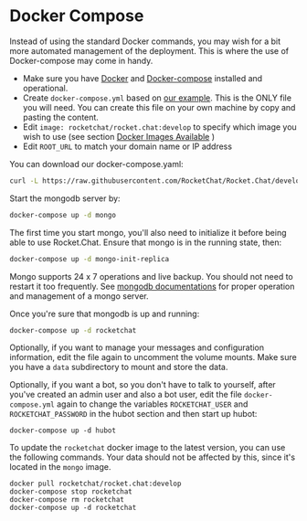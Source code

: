 # Docker Compose

Instead of using the standard Docker commands, you may wish for a bit more automated management of the deployment. This is where the use of Docker-compose may come in handy.

- Make sure you have [Docker](https://docs.docker.com/install) and [Docker-compose](https://docs.docker.com/compose/install/) installed and operational.
- Create `docker-compose.yml` based on [our example](https://github.com/RocketChat/Rocket.Chat/blob/develop/docker-compose.yml).  This is the ONLY file you will need.  You can create this file on your own machine by copy and pasting the content.
- Edit `image: rocketchat/rocket.chat:develop` to specify which image you wish to use (see section [Docker Images Available](../available-images/) )
- Edit `ROOT_URL` to match your domain name or IP address


You can download our docker-compose.yaml:

```bash
curl -L https://raw.githubusercontent.com/RocketChat/Rocket.Chat/develop/docker-compose.yml -o docker-compose.yml
```

Start the mongodb server by:

```bash
docker-compose up -d mongo
```

The first time you start mongo, you'll also need to initialize it before being able to use Rocket.Chat. Ensure that mongo is in the running state, then:

```bash
docker-compose up -d mongo-init-replica
```

Mongo supports 24 x 7 operations and live backup.  You should not need to restart it too frequently.  See  [mongodb documentations](https://docs.mongodb.org/manual/) for proper operation and management of a mongo server.

Once you're sure that mongodb is up and running:

```bash
docker-compose up -d rocketchat
```

Optionally, if you want to manage your messages and configuration information, edit the file again to uncomment the volume mounts.   Make sure you have a `data` subdirectory to mount and store the data.

Optionally, if you want a bot, so you don't have to talk to yourself, after you've created an admin user and also a bot user, edit the file `docker-compose.yml` again to change the variables `ROCKETCHAT_USER` and `ROCKETCHAT_PASSWORD` in the hubot section and then start up hubot:

```
docker-compose up -d hubot
```

To update the `rocketchat` docker image to the latest version, you can use the following commands. Your data should not be affected by this, since it's located in the `mongo` image.

```
docker pull rocketchat/rocket.chat:develop
docker-compose stop rocketchat
docker-compose rm rocketchat
docker-compose up -d rocketchat
```
